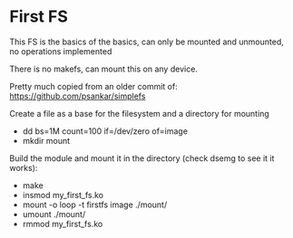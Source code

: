# First FS

This FS is the basics of the basics, can only be mounted and unmounted, no operations implemented

There is no makefs, can mount this on any device.

Pretty much copied from an older commit of: https://github.com/psankar/simplefs

Create a file as a base for the filesystem and a directory for mounting
- dd bs=1M count=100 if=/dev/zero of=image
- mkdir mount

Build the module and mount it in the directory (check dsemg to see it it works):
- make
- insmod my_first_fs.ko
- mount -o loop -t firstfs image ./mount/
- umount ./mount/
- rmmod my_first_fs.ko
